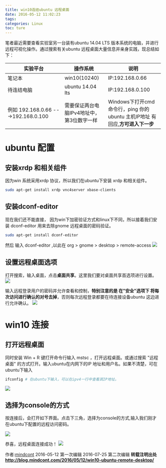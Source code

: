 ```yaml
---
title: win10连结ubuntu 远程桌面
date: 2016-05-12 11:02:23
tags:
categories: Linux
toc: ture
---
```

笔者最近需要查看实验室另一台装有ubuntu 14.04 LTS 版本系统的电脑，并进行远程可视化操作。通过搜索有关ubuntu 远程桌面大量信息并亲身实践，现总结如下：

实验平台 | 操作系统 | 说明 |
--- | --- | --- |
笔记本 | win10(10240) |IP:192.168.0.66
待连结电脑 | ubuntu 14.04 lts |IP:192.168.0.100
例如 192.168.0.66 --->192.168.0.100|需要保证两台电脑IPv4地址中，第3位数字一样 | Windows下打开cmd命令行，ping 你的ubuntu 主机IP地址 有回应,**方可进入下一步**

# ubuntu 配置
## 安装xrdp 和相关组件
因为win 系统采用xrdp 协议，所以我们在ubuntu下安装 xrdp 和相关组件。
```bash
sudo apt-get install xrdp vnc4server xbase-clients
```
## 安装dconf-editor
现在我们还不能直接， 因为win下加密验证方式和linux下不同，所以接着我们安装 dconf-editor 用来去除gnome 远程桌面的密码验证。
```bash
sudo apt-get install dconf-editor
```
然后 输入 dconf-editor ,以此在 org > gnome > desktop > remote-access
![](http://static.mindcont.com/blog/images/ubuntu/remote-access/ubuntu-dconf-editor.png)

## 设置远程桌面选项
打开搜索，输入桌面，点击**桌面共享**。这里我们要对桌面共享首选项进行设置。
![](http://static.mindcont.com/blog/images/ubuntu/remote-access/ubuntu-share-desktop.png)

输入远程登录用户的密码并允许查看和控制，**特别注意的是 在"安全"选项下 将每次访问进行确认的对号去掉**，否则每次远程登录都要在待连接设备ubuntu 这边进行允许确认。
![](http://static.mindcont.com/blog/images/ubuntu/remote-access/ubunt-share-desktop-config.png)

# win10 连接
## 打开远程桌面
同时安装 Win + R 键打开命令行输入 mstsc ，打开远程桌面。或通过搜索 "远程桌面" 的方式打开。输入ubuntu在内网下的IP 地址和用户名。如果不清楚，可在ubuntu下输入
```bash
ifconfig # 在ubuntu下输入，可以在ipv4一行中查看其IP地址。
```
![](http://static.mindcont.com/blog/images/ubuntu/remote-access/win-remote-desktop.png)
## 选择为console的方式
按连接后，会打开如下界面。点击下三角，选择为console的方式,输入我们刚才在ubuntu下配置的远程访问密码。

![](http://static.mindcont.com/blog/images/ubuntu/remote-access/win-mstsc-xrdp-console.png)

恭喜，远程桌面连接成功！
![](http://static.mindcont.com/blog/images/ubuntu/remote-access/ubuntu-remote-desktop.png)

作者:[mindcont](https://github.com/mindcont)  2016-05-12 第一次编辑 2016-07-25 第二次编辑
**转载注明出处 http://blog.mindcont.com/2016/05/12/win10-ubuntu-remote-desktop/**
